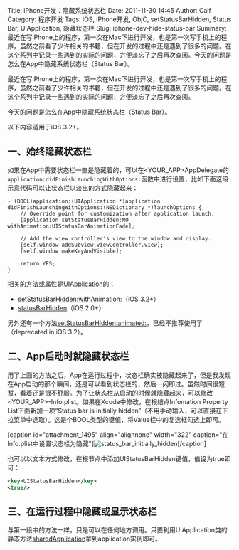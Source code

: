 Title: iPhone开发：隐藏系统状态栏
Date: 2011-11-30 14:45
Author: Calf
Category: 程序开发
Tags: iOS, iPhone开发, ObjC, setStatusBarHidden, Status Bar, UIApplication, 隐藏状态栏
Slug: iphone-dev-hide-status-bar
Summary: 最近在写iPhone上的程序，第一次在Mac下进行开发，也是第一次写手机上的程序，虽然之前看了少许相关的书籍，但在开发的过程中还是遇到了很多的问题。在这个系列中记录一些遇到的实际的问题，方便淡忘了之后再次查阅。今天的问题是怎么在App中隐藏系统状态栏（Status Bar）。

最近在写iPhone上的程序，第一次在Mac下进行开发，也是第一次写手机上的程序，虽然之前看了少许相关的书籍，但在开发的过程中还是遇到了很多的问题。在这个系列中记录一些遇到的实际的问题，方便淡忘了之后再次查阅。

今天的问题是怎么在App中隐藏系统状态栏（Status Bar）。

<!--more-->

以下内容适用于iOS 3.2+。

## 一、始终隐藏状态栏

如果在App中需要状态栏一直是隐藏着的，可以在&lt;YOUR_APP&gt;AppDelegate的`application:didFinishLaunchingWithOptions:`函数中进行设置，比如下面这段示意代码可以让状态栏以淡出的方式隐藏起来：

<!--highlight="3"-->
```objc
- (BOOL)application:(UIApplication *)application didFinishLaunchingWithOptions:(NSDictionary *)launchOptions {
    // Override point for customization after application launch.
    [application setStatusBarHidden:NO withAnimation:UIStatusBarAnimationFade];

    // Add the view controller's view to the window and display.
    [self.window addSubview:viewController.view];
    [self.window makeKeyAndVisible];

    return YES;
}
```

相关的方法或属性是[UIApplication][]的：

-   [setStatusBarHidden:withAnimation:][]（iOS 3.2+）
-   [statusBarHidden][]（iOS 2.0+）

另外还有一个方法[setStatusBarHidden:animated:][]，已经不推荐使用了（deprecated in iOS 3.2）。

## 二、App启动时就隐藏状态栏

用了上面的方法之后，App在运行过程中，状态栏确实被隐藏起来了，但是我发现在App启动的那个瞬间，还是可以看到状态栏的，然后一闪即过。虽然时间很短暂，看着还是很不舒服。为了让状态栏从启动的时候就隐藏起来，可以修改&lt;YOUR_APP&gt;-Info.plist。如果在Xcode中修改，在根结点Infomation Property List下面新加一项“Status bar is initially hidden”（不用手动输入，可以直接在下拉菜单中选取）。这是个BOOL类型的键值，将Value栏中的复选框勾选上即可。

[caption id="attachment\_1495" align="alignnone" width="322"
caption="在Info.plist中设置状态栏为隐藏"]![status\_bar\_initially\_hidden][][/caption]

也可以以文本方式修改，在根节点中添加UIStatusBarHidden键值，值设为true即可：

```xml
<key>UIStatusBarHidden</key>
<true/>
```

## 三、在运行过程中隐藏或显示状态栏

与第一段中的方法一样，只是可以在任何地方调用。只要利用UIApplication类的静态方法[sharedApplication][]拿到application实例即可。

  [UIApplication]: http://developer.apple.com/library/ios/#documentation/UIKit/Reference/UIApplication_Class/Reference/Reference.html
  [setStatusBarHidden:withAnimation:]: http://developer.apple.com/library/ios/#documentation/UIKit/Reference/UIApplication_Class/Reference/Reference.html#//apple_ref/occ/instm/UIApplication/setStatusBarHidden:withAnimation:
  [statusBarHidden]: http://developer.apple.com/library/ios/documentation/UIKit/Reference/UIApplication_Class/Reference/Reference.html#//apple_ref/occ/instp/UIApplication/statusBarHidden
  [setStatusBarHidden:animated:]: http://developer.apple.com/library/ios/documentation/UIKit/Reference/UIApplication_Class/DeprecationAppendix/AppendixADeprecatedAPI.html#//apple_ref/occ/instm/UIApplication/setStatusBarHidden:animated:
  [status\_bar\_initially\_hidden]: http://www.gocalf.com/blog/wp-content/uploads/2011/11/status_bar_initially_hidden.png
    "status_bar_initially_hidden"
  [sharedApplication]: http://developer.apple.com/library/ios/documentation/UIKit/Reference/UIApplication_Class/Reference/Reference.html#//apple_ref/occ/clm/UIApplication/sharedApplication
